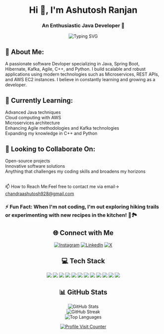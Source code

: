 <h1 align="center">Hi 👋, I'm Ashutosh Ranjan</h1> <h3 align="center">An Enthusiastic Java Developer 🚀</h3> <p align="center"> <img src="https://readme-typing-svg.demolab.com?font=Fira+Code&size=22&pause=1000&color=F74747&width=435&lines=Software+Engineer+%7C+Java+%7C+Spring+Boot;Full-Stack+Developer+%7C+C%2B%2B+%7C+Python;Open+Source+Contributor" alt="Typing SVG"> </p>
<h2>💫 About Me:</h2>
A passionate software Devloper specializing in Java, Spring Boot, Hibernate, Kafka, Agile, C++, and Python. I build scalable and robust applications using modern technologies such as Microservices, REST APIs, and AWS EC2 instances. I believe in constantly learning and growing as a developer.

<h2>🌱 Currently Learning: </h2>
Advanced Java techniques
<br>
Cloud computing with AWS
<br>
Microservices architecture
<br>
Enhancing Agile methodologies and Kafka technologies
<br>
Expanding my knowledge in C++ and Python

<h2>💞️ Looking to Collaborate On:</h2>
Open-source projects
<br>
Innovative software solutions
<br>
Anything that challenges my coding skills and broadens my horizons
<br>
<br>

📫 How to Reach Me:Feel free to contact me via email-> chandraashutosh928@gmail.com
<br>
<h3>⚡ Fun Fact:
When I'm not coding, I'm out exploring hiking trails or experimenting with new recipes in the kitchen! 🍳🏞️</h3>

<h2 align="center">🌐 Connect with Me</h2> <p align="center"> <a href="https://instagram.com/justashu31" target="_blank"><img src="https://img.shields.io/badge/Instagram-%23E4405F.svg?logo=Instagram&logoColor=white" alt="Instagram"></a> <a href="https://linkedin.com/in/ashutosh-ranjan-7a5690244" target="_blank"><img src="https://img.shields.io/badge/LinkedIn-%230077B5.svg?logo=linkedin&logoColor=white" alt="LinkedIn"></a> <a href="https://x.com/AshutoshRjn" target="_blank"><img src="https://img.shields.io/badge/X-black.svg?logo=X&logoColor=white" alt="X"></a> </p>
<h2 align="center">💻 Tech Stack</h2> <p align="center"> <img src="https://img.shields.io/badge/java-%23ED8B00.svg?style=for-the-badge&logo=openjdk&logoColor=white"> <img src="https://img.shields.io/badge/spring-%236DB33F.svg?style=for-the-badge&logo=spring&logoColor=white"> <img src="https://img.shields.io/badge/c++-%2300599C.svg?style=for-the-badge&logo=c%2B%2B&logoColor=white"> <img src="https://img.shields.io/badge/python-3670A0?style=for-the-badge&logo=python&logoColor=ffdd54"> <img src="https://img.shields.io/badge/Apache%20Kafka-000?style=for-the-badge&logo=apachekafka"> <img src="https://img.shields.io/badge/angular-%23DD0031.svg?style=for-the-badge&logo=angular&logoColor=white"> <img src="https://img.shields.io/badge/jQuery-%230769AD.svg?style=for-the-badge&logo=jquery&logoColor=white"> <img src="https://img.shields.io/badge/JWT-black?style=for-the-badge&logo=JSON%20web%20tokens"> <img src="https://img.shields.io/badge/docker-%230db7ed.svg?style=for-the-badge&logo=docker&logoColor=white"> <img src="https://img.shields.io/badge/kubernetes-%23326ce5.svg?style=for-the-badge&logo=kubernetes&logoColor=white"> <img src="https://img.shields.io/badge/mysql-4479A1.svg?style=for-the-badge&logo=mysql&logoColor=white"> <img src="https://img.shields.io/badge/MongoDB-%234ea94b.svg?style=for-the-badge&logo=mongodb&logoColor=white"> </p>
<h2 align="center">📊 GitHub Stats</h2> <p align="center"> <img src="https://github-readme-stats.vercel.app/api?username=Ashurjn&theme=gruvbox&hide_border=false&include_all_commits=false&count_private=false" alt="GitHub Stats"> <br> <img src="https://github-readme-streak-stats.herokuapp.com/?user=Ashurjn&theme=gruvbox&hide_border=false" alt="GitHub Streak"> <br> <img src="https://github-readme-stats.vercel.app/api/top-langs/?username=Ashurjn&theme=gruvbox&hide_border=false&include_all_commits=false&count_private=false&layout=compact" alt="Top Languages"> </p>
<p align="center"> <a href="https://visitcount.itsvg.in" target="_blank"><img src="https://visitcount.itsvg.in/api?id=Ashurjn&icon=2&color=0" alt="Profile Visit Counter"></a> </p>
